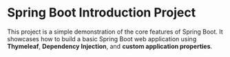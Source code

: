 # Spring Boot Introduction Project

This project is a simple demonstration of the core features of Spring Boot. It showcases how to build a basic Spring Boot web application using **Thymeleaf**, **Dependency Injection**, and **custom application properties**.
